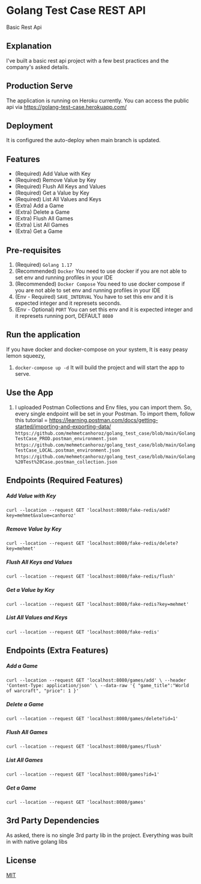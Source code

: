 # Golang Test Case REST API
Basic Rest Api

## Explanation
I've built a basic rest api project with a few best practices and the company's asked details.

## Production Serve
The application is running on Heroku currently. You can access the public api via https://golang-test-case.herokuapp.com/

## Deployment
It is configured the auto-deploy when main branch is updated.

## Features  
- (Required) Add Value with Key
- (Required) Remove Value by Key
- (Required) Flush All Keys and Values
- (Required) Get a Value by Key
- (Required) List All Values and Keys
- (Extra) Add a Game
- (Extra) Delete a Game
- (Extra) Flush All Games
- (Extra) List All Games
- (Extra) Get a Game

## Pre-requisites
1. (Required) `Golang 1.17`
2. (Recommended) `Docker` You need to use docker if you are not able to set env and running profiles in your IDE
2. (Recommended) `Docker Compose` You need to use docker compose if you are not able to set env and running profiles in your IDE
3. (Env - Required) `SAVE_INTERVAL` You have to set this env and it is expected integer and it represets seconds.
4. (Env - Optional) `PORT` You can set this env and it is expected integer and it represets running port, DEFAULT `8080`

## Run the application
If you have docker and docker-compose on your system, It is easy peasy lemon squeezy, 
1. `docker-compose up -d` It will build the project and will start the app to serve.

## Use the App
1. I uploaded Postman Collections and Env files, you can import them. So, every single endpoint will be set in your Postman.
To import them, follow this tutorial = https://learning.postman.com/docs/getting-started/importing-and-exporting-data/
`https://github.com/mehmetcanhoroz/golang_test_case/blob/main/GolangTestCase_PROD.postman_environment.json`
`https://github.com/mehmetcanhoroz/golang_test_case/blob/main/GolangTestCase_LOCAL.postman_environment.json`
`https://github.com/mehmetcanhoroz/golang_test_case/blob/main/Golang%20Test%20Case.postman_collection.json`

## Endpoints (Required Features)

##### Add Value with Key
`curl --location --request GET 'localhost:8080/fake-redis/add?key=mehmet&value=canhoroz'`

##### Remove Value by Key
`curl --location --request GET 'localhost:8080/fake-redis/delete?key=mehmet'`

##### Flush All Keys and Values
`curl --location --request GET 'localhost:8080/fake-redis/flush'`

##### Get a Value by Key
`curl --location --request GET 'localhost:8080/fake-redis?key=mehmet'`

##### List All Values and Keys
`curl --location --request GET 'localhost:8080/fake-redis'`


## Endpoints (Extra Features)

##### Add a Game
`curl --location --request GET 'localhost:8080/games/add' \
--header 'Content-Type: application/json' \
--data-raw '{
    "game_title":"World of warcraft",
     "price": 1
}'`

##### Delete a Game
`curl --location --request GET 'localhost:8080/games/delete?id=1'`

##### Flush All Games
`curl --location --request GET 'localhost:8080/games/flush'`

##### List All Games
`curl --location --request GET 'localhost:8080/games?id=1'`

##### Get a Game
`curl --location --request GET 'localhost:8080/games'`

## 3rd Party Dependencies
As asked, there is no single 3rd party lib in the project. Everything was built in with native golang libs

## License
[MIT](https://github.com/mehmetcanhoroz/golang_test_case/blob/main/LICENSE)
